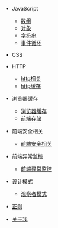 * JavaScript
    * [数组](src/JavaScript/数组/数组)
    * [对象](src/JavaScript/对象/对象)
    * [字符串](src/JavaScript/字符串/字符串)
    * [事件循环](src/JavaScript/事件循环/事件循环)

* CSS


* HTTP
    * [http相关](src/http/http相关)
    * [http缓存](src/http/http缓存)

* 浏览器缓存
    * [浏览器缓存](src/浏览器缓存/浏览器缓存)
    * [前端存储](src/浏览器缓存/前端存储)

* 前端安全相关
    * [前端安全相关](src/前端安全相关/前端安全相关)
* 前端异常监控
    * [前端异常监控](src/前端异常监控/前端异常监控)

* 设计模式
    * [观察者模式](src/JavaScript/设计模式/观察者模式)
* [正则](src/正则/正则)


* [关于我](src/关于我)

